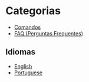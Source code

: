 # Categorias

- [Comandos](./commands.md)
- [FAQ (Perguntas Frequentes)](./faq.md)

## Idiomas

- [English](./readme.md)
- [Portuguese](./readme-pt.md)
